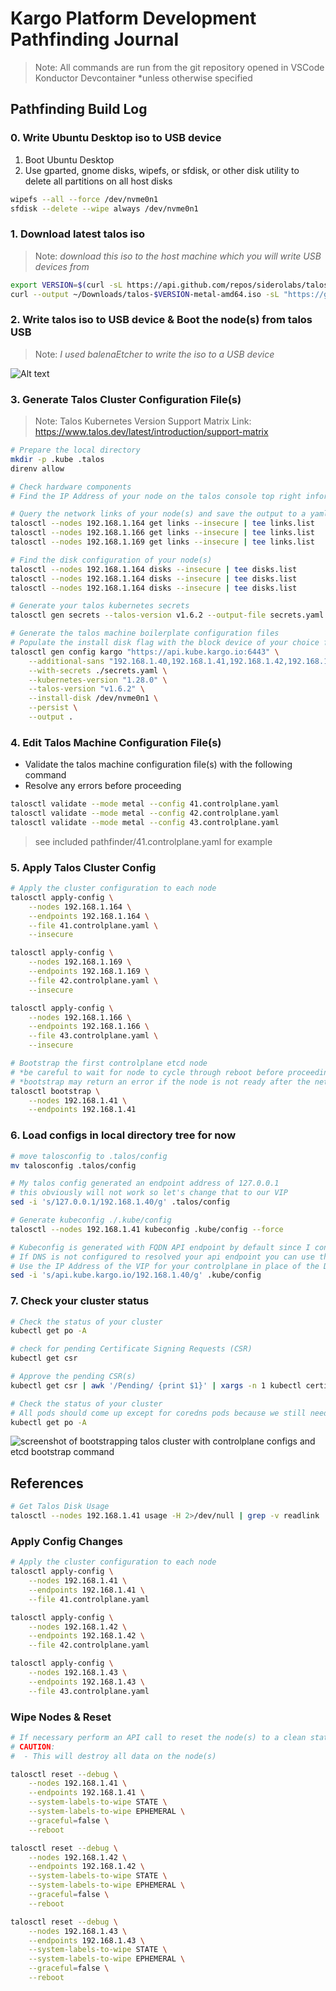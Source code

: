 # Kargo Platform Development Pathfinding Journal

> Note: All commands are run from the git repository opened in VSCode Konductor Devcontainer
> \*unless otherwise specified

## Pathfinding Build Log

### 0. Write Ubuntu Desktop iso to USB device

1. Boot Ubuntu Desktop
1. Use gparted, gnome disks, wipefs, or sfdisk, or other disk utility to delete all partitions on all host disks

```bash
wipefs --all --force /dev/nvme0n1
sfdisk --delete --wipe always /dev/nvme0n1
```

### 1. Download latest talos iso

> Note: _download this iso to the host machine which you will write USB devices from_

```bash
export VERSION=$(curl -sL https://api.github.com/repos/siderolabs/talos/releases/latest | jq --raw-output .tag_name); echo $VERSION
curl --output ~/Downloads/talos-$VERSION-metal-amd64.iso -sL "https://github.com/siderolabs/talos/releases/download/$VERSION/metal-amd64.iso"
```

### 2. Write talos iso to USB device & Boot the node(s) from talos USB

> Note: _I used balenaEtcher to write the iso to a USB device_

![Alt text](.assets/01-talos-console.png)

### 3. Generate Talos Cluster Configuration File(s)

> Note: Talos Kubernetes Version Support Matrix Link: https://www.talos.dev/latest/introduction/support-matrix

```bash
# Prepare the local directory
mkdir -p .kube .talos
direnv allow

# Check hardware components
# Find the IP Address of your node on the talos console top right information list

# Query the network links of your node(s) and save the output to a yaml file
talosctl --nodes 192.168.1.164 get links --insecure | tee links.list
talosctl --nodes 192.168.1.166 get links --insecure | tee links.list
talosctl --nodes 192.168.1.169 get links --insecure | tee links.list

# Find the disk configuration of your node(s)
talosctl --nodes 192.168.1.164 disks --insecure | tee disks.list
talosctl --nodes 192.168.1.164 disks --insecure | tee disks.list
talosctl --nodes 192.168.1.164 disks --insecure | tee disks.list

# Generate your talos kubernetes secrets
talosctl gen secrets --talos-version v1.6.2 --output-file secrets.yaml

# Generate the talos machine boilerplate configuration files
# Populate the install disk flag with the block device of your choice following the disks.list from earlier
talosctl gen config kargo "https://api.kube.kargo.io:6443" \
    --additional-sans "192.168.1.40,192.168.1.41,192.168.1.42,192.168.1.43,api.kube.kargo.io" \
    --with-secrets ./secrets.yaml \
    --kubernetes-version "1.28.0" \
    --talos-version "v1.6.2" \
    --install-disk /dev/nvme0n1 \
    --persist \
    --output .
```

### 4. Edit Talos Machine Configuration File(s)

- Validate the talos machine configuration file(s) with the following command
- Resolve any errors before proceeding

```bash
talosctl validate --mode metal --config 41.controlplane.yaml
talosctl validate --mode metal --config 42.controlplane.yaml
talosctl validate --mode metal --config 43.controlplane.yaml
```

> see included pathfinder/41.controlplane.yaml for example

### 5. Apply Talos Cluster Config

```bash
# Apply the cluster configuration to each node
talosctl apply-config \
    --nodes 192.168.1.164 \
    --endpoints 192.168.1.164 \
    --file 41.controlplane.yaml \
    --insecure

talosctl apply-config \
    --nodes 192.168.1.169 \
    --endpoints 192.168.1.169 \
    --file 42.controlplane.yaml \
    --insecure

talosctl apply-config \
    --nodes 192.168.1.166 \
    --endpoints 192.168.1.166 \
    --file 43.controlplane.yaml \
    --insecure

# Bootstrap the first controlplane etcd node
# *be careful to wait for node to cycle through reboot before proceeding to bootstrap command
# *bootstrap may return an error if the node is not ready after the network bridge creation config applies
talosctl bootstrap \
    --nodes 192.168.1.41 \
    --endpoints 192.168.1.41
```

### 6. Load configs in local directory tree for now

```bash
# move talosconfig to .talos/config
mv talosconfig .talos/config

# My talos config generated an endpoint address of 127.0.0.1
# this obviously will not work so let's change that to our VIP
sed -i 's/127.0.0.1/192.168.1.40/g' .talos/config

# Generate kubeconfig ./.kube/config
talosctl --nodes 192.168.1.41 kubeconfig .kube/config --force

# Kubeconfig is generated with FQDN API endpoint by default since I configured it in the machine cfg
# If DNS is not configured to resolved your api endpoint you can use the following command to replace the FQDN with the IP Address
# Use the IP Address of the VIP for your controlplane in place of the DNS name of your endpoint
sed -i 's/api.kube.kargo.io/192.168.1.40/g' .kube/config
```

### 7. Check your cluster status

```bash
# Check the status of your cluster
kubectl get po -A

# check for pending Certificate Signing Requests (CSR)
kubectl get csr

# Approve the pending CSR(s)
kubectl get csr | awk '/Pending/ {print $1}' | xargs -n 1 kubectl certificate approve

# Check the status of your cluster
# All pods should come up except for coredns pods because we still need to deploy the cilium CNI
kubectl get po -A
```

![screenshot of bootstrapping talos cluster with controlplane configs and etcd bootstrap command](.assets/02-vscode-talosctl-apply-config.png)

## References

```bash
# Get Talos Disk Usage
talosctl --nodes 192.168.1.41 usage -H 2>/dev/null | grep -v readlink | tee du.list
```

### Apply Config Changes

```bash
# Apply the cluster configuration to each node
talosctl apply-config \
    --nodes 192.168.1.41 \
    --endpoints 192.168.1.41 \
    --file 41.controlplane.yaml

talosctl apply-config \
    --nodes 192.168.1.42 \
    --endpoints 192.168.1.42 \
    --file 42.controlplane.yaml

talosctl apply-config \
    --nodes 192.168.1.43 \
    --endpoints 192.168.1.43 \
    --file 43.controlplane.yaml
```

### Wipe Nodes & Reset

```bash
# If necessary perform an API call to reset the node(s) to a clean state
# CAUTION:
#  - This will destroy all data on the node(s)

talosctl reset --debug \
    --nodes 192.168.1.41 \
    --endpoints 192.168.1.41 \
    --system-labels-to-wipe STATE \
    --system-labels-to-wipe EPHEMERAL \
    --graceful=false \
    --reboot

talosctl reset --debug \
    --nodes 192.168.1.42 \
    --endpoints 192.168.1.42 \
    --system-labels-to-wipe STATE \
    --system-labels-to-wipe EPHEMERAL \
    --graceful=false \
    --reboot

talosctl reset --debug \
    --nodes 192.168.1.43 \
    --endpoints 192.168.1.43 \
    --system-labels-to-wipe STATE \
    --system-labels-to-wipe EPHEMERAL \
    --graceful=false \
    --reboot
```
